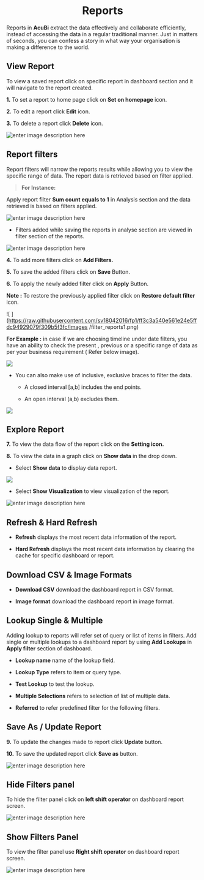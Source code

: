 <center><h1> Reports</h1></center>

 Reports in **AcuBi** extract the data effectively and collaborate efficiently, instead of accessing the data in a regular traditional manner. Just in matters of seconds, you can confess a story in what way your organisation is making a difference to the world.

## View Report

To view a saved report click on specific report in dashboard section and it will navigate to the report created.

**1.**  To set a report to home page  click on **Set on homepage** icon.

**2.** To edit a report click **Edit** icon.

**3.**  To delete a report click **Delete** icon.

![enter image description here](https://raw.githubusercontent.com/sv18042016/fp1/a617b3ae958c069a99a9a91df6097bda5762d6aa/images/savwe.png)


## Report filters

Report filters will narrow the reports results while allowing you to view the specific range of data. The report data is retrieved based on filter applied.
 
 > **For Instance:**
 
Apply report filter **Sum count equals to 1** in Analysis section and the data retrieved is based on filters applied.

![enter image description here](https://raw.githubusercontent.com/sv18042016/fp1/b852b51ab2d28891914aab1c0a1efd355c252a19/images/globalfil_overide_report.png)


- Filters added while saving the reports in analyse section are viewed in filter section of the reports.

![enter image description here](https://raw.githubusercontent.com/sv18042016/fp1/15dfd1a4df8f469f6e02424c1f2e25d399f3f979/images/global_filter_visu.png)

**4.** To add more filters click on **Add Filters.**
 
**5.**  To save the added filters click on **Save** Button.

**6.** To apply the newly added filter click on **Apply** Button.

**Note :** To restore the previously applied filter click on **Restore default filter** icon.

![
](https://raw.githubusercontent.com/sv18042016/fp1/ff3c3a540e561e24e5ffdc94929079f309b5f3fc/images
/filter_reports1.png)


**For Example :**  in case if we are choosing timeline under date filters, you have an ability to check the present , previous or a specific range of data as per your business requirement ( Refer below image). 

![
](https://raw.githubusercontent.com/sv18042016/fp1/9ef51de09e4e5f49959a15ca5cdbf8c130c792b3/images/time.png)

- You can also make use of inclusive, exclusive braces to filter the data.

  - A closed interval [a,b] includes the end points.
  
  - An open interval (a,b) excludes them.
  
![
](https://raw.githubusercontent.com/sv18042016/fp1/1f5814f39a56216832c77c94d75e8f9c6a2fb97a/images/date.png)

## Explore Report

**7.** To view the data flow of the report click on the **Setting icon.**

**8.** To view the data in a graph click on **Show data** in the drop down.

   -  Select **Show data** to display data report.
    
   ![
](https://raw.githubusercontent.com/sv18042016/fp1/e936982e20971effbecba83e6088080a4ba6a465/images/show_data1.png)

   -  Select **Show Visualization** to view visualization of the report.

![enter image description here](https://raw.githubusercontent.com/sv18042016/fp1/d52bc64c5ef2973d8b81e9a4f8925e0e50686102/images/show_data.png)

## Refresh & Hard Refresh

- **Refresh** displays the most recent data information of the report.

- **Hard Refresh**  displays the most recent data information by clearing the cache for specific dashboard or report.

## Download CSV & Image Formats

- **Download CSV** download the dashboard report in CSV format.

- **Image format** download the dashboard report in image format.

## Lookup Single & Multiple
 
 Adding lookup to reports will refer set of query or list of items in filters. Add single or multiple lookups to a dashboard report by using **Add Lookups** in **Apply filter** section of dashboard.
 
- **Lookup name** name of the lookup field.

- **Lookup Type**  refers to item or query type.

- **Test Lookup** to test the lookup. 

- **Multiple Selections** refers to selection of list of multiple data.

- **Referred** to refer predefined filter for the following filters.

## Save As / Update Report

**9.**  To update the changes made to report click **Update** button.

**10.**  To save the updated report click **Save as** button.

![enter image description here](https://raw.githubusercontent.com/sv18042016/fp1/ec5304fcf5a159a2da18bfa3ac9681b06328b291/images/update_report2.png)

## Hide Filters panel

To hide the filter panel click on **left shift operator** on dashboard report screen.

![enter image description here](https://raw.githubusercontent.com/sv18042016/fp1/4379d0e2c52695f2ccdd41e99e118daeb6237113/images/hide_filter.png)

## Show Filters Panel

 To view the filter panel use **Right shift operator** on dashboard report screen.

![enter image description here](https://raw.githubusercontent.com/sv18042016/fp1/cecc3454dfca83ec1a68e4fe46c0476a8db61154/images/display%20filter%20panel.png)
<!--stackedit_data:
eyJoaXN0b3J5IjpbMTA2MDQyNDUzNSw5MDA2NDI4MzBdfQ==
-->
<!--stackedit_data:
eyJoaXN0b3J5IjpbLTEzNTk5NDY2ODMsLTEzNjg3MTI2MzUsMT
QzNjk4NjQyMSwxNDM2OTg2NDIxLDMxMzk3MDg2OCwtMTAwMTA2
MTk2NCwxMDAwNTMwOTAyLDE0OTM2MDIzNDQsLTE5NjYwMTM0Mz
IsODUxNzE5MDY0LC0xMjA1MjI5NDkxLDExMjcwMzA4NTksLTMz
MjkwNzM3NSw2OTI0ODYyMDYsMTQwOTQxMTkxMCwxNjE2MTk1MT
A3LDE2MjI4ODYzLDMwMDY3MDcyNSwxODIyODk5NDM5LC04MTEx
MDY5ODJdfQ==
-->